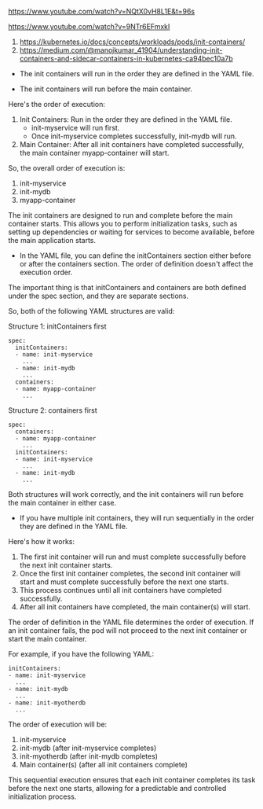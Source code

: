 https://www.youtube.com/watch?v=NQtX0vH8L1E&t=96s

https://www.youtube.com/watch?v=9NTr6EFmxkI



1. https://kubernetes.io/docs/concepts/workloads/pods/init-containers/
2. https://medium.com/@manojkumar_41904/understanding-init-containers-and-sidecar-containers-in-kubernetes-ca94bec10a7b

- The init containers will run in the order they are defined in the YAML file.

- The init containers will run before the main container.

Here's the order of execution:

1. Init Containers: Run in the order they are defined in the YAML file.
    - init-myservice will run first.
    - Once init-myservice completes successfully, init-mydb will run.
2. Main Container: After all init containers have completed successfully, the main container myapp-container will start.

So, the overall order of execution is:

1. init-myservice
2. init-mydb
3. myapp-container

The init containers are designed to run and complete before the main container starts. This allows you to perform initialization tasks, such as setting up dependencies or waiting for services to become available, before the main application starts.

- In the YAML file, you can define the initContainers section either before or after the containers section. The order of definition doesn't affect the execution order.

The important thing is that initContainers and containers are both defined under the spec section, and they are separate sections.

So, both of the following YAML structures are valid:

Structure 1: initContainers first
```
spec:
  initContainers:
  - name: init-myservice
    ...
  - name: init-mydb
    ...
  containers:
  - name: myapp-container
    ...
```
Structure 2: containers first
```
spec:
  containers:
  - name: myapp-container
    ...
  initContainers:
  - name: init-myservice
    ...
  - name: init-mydb
    ...
```
Both structures will work correctly, and the init containers will run before the main container in either case.

- If you have multiple init containers, they will run sequentially in the order they are defined in the YAML file.

Here's how it works:

1. The first init container will run and must complete successfully before the next init container starts.
2. Once the first init container completes, the second init container will start and must complete successfully before the next one starts.
3. This process continues until all init containers have completed successfully.
4. After all init containers have completed, the main container(s) will start.

The order of definition in the YAML file determines the order of execution. If an init container fails, the pod will not proceed to the next init container or start the main container.

For example, if you have the following YAML:
```
initContainers:
- name: init-myservice
  ...
- name: init-mydb
  ...
- name: init-myotherdb
  ...
```
The order of execution will be:

1. init-myservice
2. init-mydb (after init-myservice completes)
3. init-myotherdb (after init-mydb completes)
4. Main container(s) (after all init containers complete)

This sequential execution ensures that each init container completes its task before the next one starts, allowing for a predictable and controlled initialization process.

